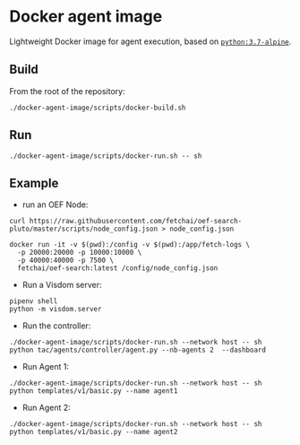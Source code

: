 # Docker agent image

Lightweight Docker image for agent execution, based on [`python:3.7-alpine`](https://hub.docker.com/r/jfloff/alpine-python/).

## Build

From the root of the repository:

    ./docker-agent-image/scripts/docker-build.sh
    
## Run

    ./docker-agent-image/scripts/docker-run.sh -- sh
    
## Example

- run an OEF Node:
```
curl https://raw.githubusercontent.com/fetchai/oef-search-pluto/master/scripts/node_config.json > node_config.json

docker run -it -v $(pwd):/config -v $(pwd):/app/fetch-logs \
  -p 20000:20000 -p 10000:10000 \
  -p 40000:40000 -p 7500 \
  fetchai/oef-search:latest /config/node_config.json
```
- Run a Visdom server:
```
pipenv shell
python -m visdom.server
```
- Run the controller: 
```
./docker-agent-image/scripts/docker-run.sh --network host -- sh
python tac/agents/controller/agent.py --nb-agents 2  --dashboard 
```
- Run Agent 1: 
```
./docker-agent-image/scripts/docker-run.sh --network host -- sh
python templates/v1/basic.py --name agent1 
```
- Run Agent 2: 
```
./docker-agent-image/scripts/docker-run.sh --network host -- sh
python templates/v1/basic.py --name agent2 
```

